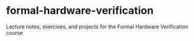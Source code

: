 # formal-hardware-verification
Lecture notes, exercises, and projects for the Formal Hardware Verification course
